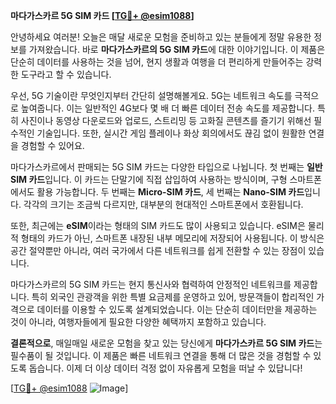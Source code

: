**마다가스카르 5G SIM 카드 [[TG💪+ @esim1088](https://t.me/s/esim1088)]**

안녕하세요 여러분! 오늘은 매달 새로운 모험을 준비하고 있는 분들에게 정말 유용한 정보를 가져왔습니다. 바로 **마다가스카르의 5G SIM 카드**에 대한 이야기입니다. 이 제품은 단순히 데이터를 사용하는 것을 넘어, 현지 생활과 여행을 더 편리하게 만들어주는 강력한 도구라고 할 수 있습니다.

우선, 5G 기술이란 무엇인지부터 간단히 설명해볼게요. 5G는 네트워크 속도를 극적으로 높여줍니다. 이는 일반적인 4G보다 몇 배 더 빠른 데이터 전송 속도를 제공합니다. 특히 사진이나 동영상 다운로드와 업로드, 스트리밍 등 고화질 콘텐츠를 즐기기 위해선 필수적인 기술입니다. 또한, 실시간 게임 플레이나 화상 회의에서도 끊김 없이 원활한 연결을 경험할 수 있어요.

마다가스카르에서 판매되는 5G SIM 카드는 다양한 타입으로 나뉩니다. 첫 번째는 **일반 SIM 카드**입니다. 이 카드는 단말기에 직접 삽입하여 사용하는 방식이며, 구형 스마트폰에서도 활용 가능합니다. 두 번째는 **Micro-SIM 카드**, 세 번째는 **Nano-SIM 카드**입니다. 각각의 크기는 조금씩 다르지만, 대부분의 현대적인 스마트폰에서 호환됩니다.

또한, 최근에는 **eSIM**이라는 형태의 SIM 카드도 많이 사용되고 있습니다. eSIM은 물리적 형태의 카드가 아닌, 스마트폰 내장된 내부 메모리에 저장되어 사용됩니다. 이 방식은 공간 절약뿐만 아니라, 여러 국가에서 다른 네트워크를 쉽게 전환할 수 있는 장점이 있습니다.

마다가스카르의 5G SIM 카드는 현지 통신사와 협력하여 안정적인 네트워크를 제공합니다. 특히 외국인 관광객을 위한 특별 요금제를 운영하고 있어, 방문객들이 합리적인 가격으로 데이터를 이용할 수 있도록 설계되었습니다. 이는 단순히 데이터만을 제공하는 것이 아니라, 여행자들에게 필요한 다양한 혜택까지 포함하고 있습니다.

**결론적으로**, 매일매일 새로운 모험을 찾고 있는 당신에게 **마다가스카르 5G SIM 카드**는 필수품이 될 것입니다. 이 제품은 빠른 네트워크 연결을 통해 더 많은 것을 경험할 수 있도록 돕습니다. 이제 더 이상 데이터 걱정 없이 자유롭게 모험을 떠날 수 있답니다!

[[TG💪+ @esim1088](https://t.me/s/esim1088) ![Image](https://i.postimg.cc/Y0z9fWf4/image.png)]
